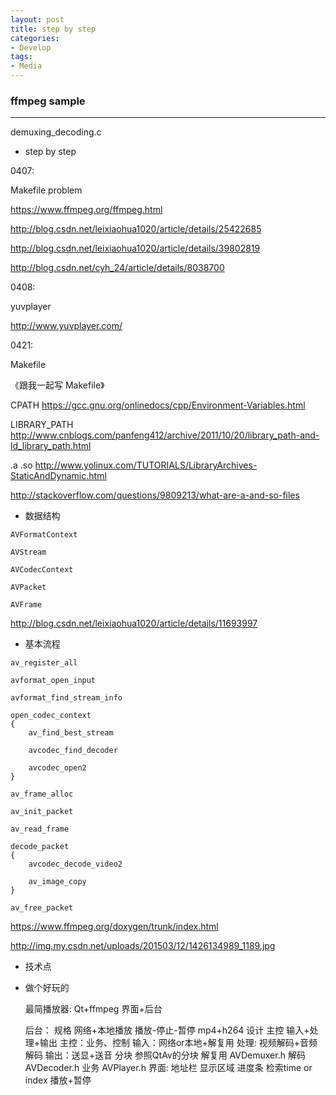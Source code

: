 ```yaml
---
layout: post
title: step by step
categories:
- Develop
tags:
- Media
---
```


### ffmpeg sample
------------
demuxing_decoding.c

* step by step

0407:

Makefile problem 

https://www.ffmpeg.org/ffmpeg.html

http://blog.csdn.net/leixiaohua1020/article/details/25422685

http://blog.csdn.net/leixiaohua1020/article/details/39802819

http://blog.csdn.net/cyh_24/article/details/8038700

0408:

yuvplayer

http://www.yuvplayer.com/

0421:

Makefile

《跟我一起写 Makefile》

CPATH
 https://gcc.gnu.org/onlinedocs/cpp/Environment-Variables.html

LIBRARY_PATH
 http://www.cnblogs.com/panfeng412/archive/2011/10/20/library_path-and-ld_library_path.html

.a .so
 http://www.yolinux.com/TUTORIALS/LibraryArchives-StaticAndDynamic.html

 http://stackoverflow.com/questions/9809213/what-are-a-and-so-files

* 数据结构

``` 
AVFormatContext

AVStream

AVCodecContext

AVPacket

AVFrame

```

http://blog.csdn.net/leixiaohua1020/article/details/11693997


* 基本流程

```
av_register_all

avformat_open_input

avformat_find_stream_info

open_codec_context
{
    av_find_best_stream    

    avcodec_find_decoder

    avcodec_open2
}

av_frame_alloc

av_init_packet

av_read_frame

decode_packet
{
    avcodec_decode_video2    

    av_image_copy
}

av_free_packet

```

https://www.ffmpeg.org/doxygen/trunk/index.html

http://img.my.csdn.net/uploads/201503/12/1426134989_1189.jpg

* 技术点



* 做个好玩的

  最简播放器:
    Qt+ffmpeg
    界面+后台

    后台：
        规格
            网络+本地播放
            播放-停止-暂停
            mp4+h264
        设计
                 主控
            输入+处理+输出
            主控：业务、控制
            输入：网络or本地+解复用
            处理: 视频解码+音频解码
            输出：送显+送音
        分块
            参照QtAv的分块
            解复用 AVDemuxer.h
            解码   AVDecoder.h
            业务   AVPlayer.h
    界面:
        地址栏
        显示区域
        进度条
        检索time or index
        播放+暂停
            



        




